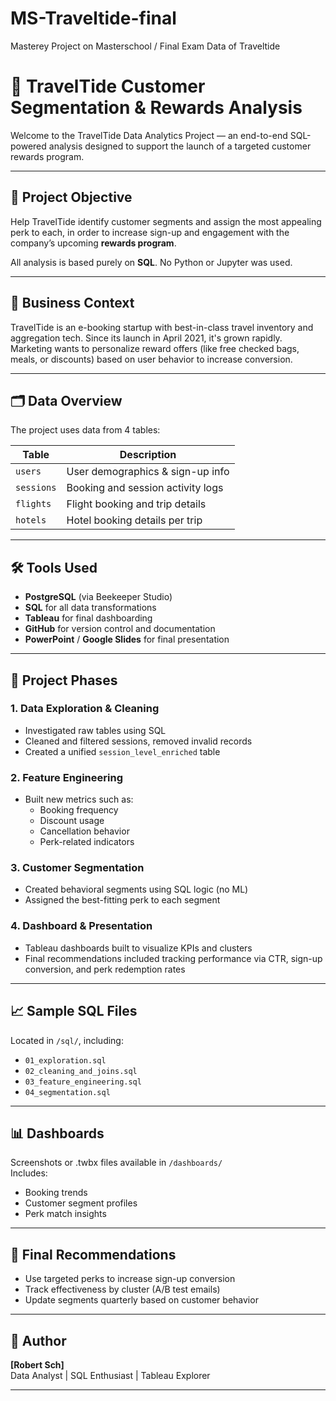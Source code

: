 # MS-Traveltide-final
Masterey Project on Masterschool / Final Exam Data of Traveltide

# 🌊 TravelTide Customer Segmentation & Rewards Analysis

Welcome to the TravelTide Data Analytics Project — an end-to-end SQL-powered analysis designed to support the launch of a targeted customer rewards program.

---

## 📌 Project Objective

Help TravelTide identify customer segments and assign the most appealing perk to each, in order to increase sign-up and engagement with the company’s upcoming **rewards program**.

All analysis is based purely on **SQL**. No Python or Jupyter was used.

---

## 🧠 Business Context

TravelTide is an e-booking startup with best-in-class travel inventory and aggregation tech. Since its launch in April 2021, it's grown rapidly. Marketing wants to personalize reward offers (like free checked bags, meals, or discounts) based on user behavior to increase conversion.

---

## 🗂️ Data Overview

The project uses data from 4 tables:

| Table      | Description                          |
|------------|--------------------------------------|
| `users`    | User demographics & sign-up info     |
| `sessions` | Booking and session activity logs    |
| `flights`  | Flight booking and trip details      |
| `hotels`   | Hotel booking details per trip       |

---

## 🛠️ Tools Used

- **PostgreSQL** (via Beekeeper Studio)
- **SQL** for all data transformations
- **Tableau** for final dashboarding
- **GitHub** for version control and documentation
- **PowerPoint** / **Google Slides** for final presentation

---

## 🧪 Project Phases

### 1. Data Exploration & Cleaning
- Investigated raw tables using SQL
- Cleaned and filtered sessions, removed invalid records
- Created a unified `session_level_enriched` table

### 2. Feature Engineering
- Built new metrics such as:
  - Booking frequency
  - Discount usage
  - Cancellation behavior
  - Perk-related indicators

### 3. Customer Segmentation
- Created behavioral segments using SQL logic (no ML)
- Assigned the best-fitting perk to each segment

### 4. Dashboard & Presentation
- Tableau dashboards built to visualize KPIs and clusters
- Final recommendations included tracking performance via CTR, sign-up conversion, and perk redemption rates

---

## 📈 Sample SQL Files

Located in `/sql/`, including:
- `01_exploration.sql`
- `02_cleaning_and_joins.sql`
- `03_feature_engineering.sql`
- `04_segmentation.sql`

---

## 📊 Dashboards

Screenshots or .twbx files available in `/dashboards/`  
Includes:
- Booking trends
- Customer segment profiles
- Perk match insights

---

## 🎯 Final Recommendations

- Use targeted perks to increase sign-up conversion
- Track effectiveness by cluster (A/B test emails)
- Update segments quarterly based on customer behavior

---

## 👤 Author

**[Robert Sch]**  
Data Analyst | SQL Enthusiast | Tableau Explorer  

---

